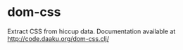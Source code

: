 dom-css
=======

Extract CSS from hiccup data. Documentation available at
http://code.daaku.org/dom-css.clj/
